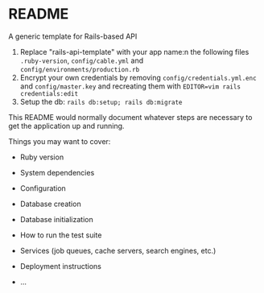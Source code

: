 # README

A generic template for Rails-based API

1. Replace "rails-api-template" with your app name:n the following files `.ruby-version`, `config/cable.yml` and `config/environments/production.rb`
2. Encrypt your own credentials by removing `config/credentials.yml.enc` and `config/master.key` and recreating them with `EDITOR=vim rails credentials:edit`
3. Setup the db: `rails db:setup; rails db:migrate`

This README would normally document whatever steps are necessary to get the
application up and running.

Things you may want to cover:

* Ruby version

* System dependencies

* Configuration

* Database creation

* Database initialization

* How to run the test suite

* Services (job queues, cache servers, search engines, etc.)

* Deployment instructions

* ...
